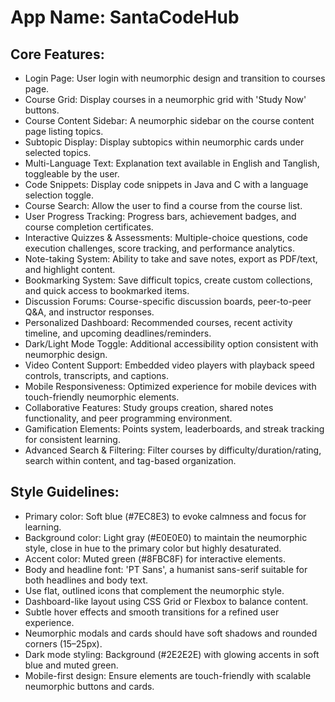 # **App Name**: SantaCodeHub

## Core Features:

- Login Page: User login with neumorphic design and transition to courses page.
- Course Grid: Display courses in a neumorphic grid with 'Study Now' buttons.
- Course Content Sidebar: A neumorphic sidebar on the course content page listing topics.
- Subtopic Display: Display subtopics within neumorphic cards under selected topics.
- Multi-Language Text: Explanation text available in English and Tanglish, toggleable by the user.
- Code Snippets: Display code snippets in Java and C with a language selection toggle.
- Course Search: Allow the user to find a course from the course list.
- User Progress Tracking: Progress bars, achievement badges, and course completion certificates.
- Interactive Quizzes & Assessments: Multiple-choice questions, code execution challenges, score tracking, and performance analytics.
- Note-taking System: Ability to take and save notes, export as PDF/text, and highlight content.
- Bookmarking System: Save difficult topics, create custom collections, and quick access to bookmarked items.
- Discussion Forums: Course-specific discussion boards, peer-to-peer Q&A, and instructor responses.
- Personalized Dashboard: Recommended courses, recent activity timeline, and upcoming deadlines/reminders.
- Dark/Light Mode Toggle: Additional accessibility option consistent with neumorphic design.
- Video Content Support: Embedded video players with playback speed controls, transcripts, and captions.
- Mobile Responsiveness: Optimized experience for mobile devices with touch-friendly neumorphic elements.
- Collaborative Features: Study groups creation, shared notes functionality, and peer programming environment.
- Gamification Elements: Points system, leaderboards, and streak tracking for consistent learning.
- Advanced Search & Filtering: Filter courses by difficulty/duration/rating, search within content, and tag-based organization.

## Style Guidelines:

- Primary color: Soft blue (#7EC8E3) to evoke calmness and focus for learning.
- Background color: Light gray (#E0E0E0) to maintain the neumorphic style, close in hue to the primary color but highly desaturated.
- Accent color: Muted green (#8FBC8F) for interactive elements.
- Body and headline font: 'PT Sans', a humanist sans-serif suitable for both headlines and body text.
- Use flat, outlined icons that complement the neumorphic style.
- Dashboard-like layout using CSS Grid or Flexbox to balance content.
- Subtle hover effects and smooth transitions for a refined user experience.
- Neumorphic modals and cards should have soft shadows and rounded corners (15–25px).
- Dark mode styling: Background (#2E2E2E) with glowing accents in soft blue and muted green.
- Mobile-first design: Ensure elements are touch-friendly with scalable neumorphic buttons and cards.